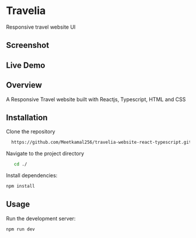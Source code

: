 # Travelia

Responsive travel website UI

## Screenshot

## Live Demo

## Overview

A Responsive Travel website built with Reactjs, Typescript, HTML and CSS

## Installation

Clone the repository

```bash
  https://github.com/Meetkamal256/travelia-website-react-typescript.git
```

Navigate to the project directory

```bash
   cd ./
```

Install dependencies:

```bash
npm install
```

## Usage

Run the development server:

```bash
npm run dev

```
